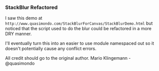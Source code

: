 ### StackBlur Refactored

I saw this demo at `http://www.quasimondo.com/StackBlurForCanvas/StackBlurDemo.html` but noticed that the script used to do the blur could be refactored in a more DRY manner.

I'll eventually turn this into an easier to use module namespaced out so it doesn't potentially cause any conflict errors.


All credit should go to the original author. Mario Klingemann -  @quasimondo
